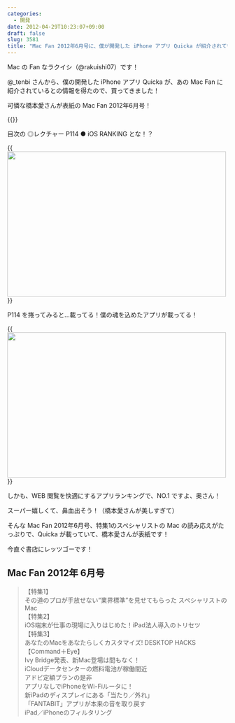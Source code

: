 ```yaml
---
categories:
  - 開発
date: 2012-04-29T10:23:07+09:00
draft: false
slug: 3581
title: "Mac Fan 2012年6月号に、僕が開発した iPhone アプリ Quicka が紹介されています"
---
```


Mac の Fan なラクイシ（@rakuishi07）です！

@_tenbi さんから、僕の開発した iPhone アプリ Quicka が、あの Mac Fan に紹介されているとの情報を得たので、買ってきました！

可憐な橋本愛さんが表紙の Mac Fan 2012年6月号！

{{<img alt="" src="/images/2012/04/3581_1.jpg">}}

目次の ◎レクチャー P114 ● iOS RANKING とな！？

{{<img alt="" src="/images/2012/04/3581_2.jpg" width="500" height="332">}}

P114 を捲ってみると...載ってる！僕の魂を込めたアプリが載ってる！

{{<img alt="" src="/images/2012/04/3581_3.jpg" width="500" height="332">}}

しかも、WEB 閲覧を快適にするアプリランキングで、NO.1 ですよ、奥さん！

スーパー嬉しくて、鼻血出そう！（橋本愛さんが美しすぎて）

そんな Mac Fan 2012年6月号、特集1のスペシャリストの Mac の読み応えがたっぷりで、Quicka が載っていて、橋本愛さんが表紙です！

今直ぐ書店にレッツゴーです！

## Mac Fan 2012年 6月号

>【特集1】  
> その道のプロが手放せない“業界標準”を見せてもらった スペシャリストのMac    
> 【特集2】  
> iOS端末が仕事の現場に入りはじめた！iPad法人導入のトリセツ    
> 【特集3】  
> あなたのMacをあなたらしくカスタマイズ! DESKTOP HACKS    
> 【Command＋Eye】  
> Ivy Bridge発表、新Mac登場は間もなく！  
> iCloudデータセンターの燃料電池が稼働間近  
> アドビ定額プランの是非  
> アプリなしでiPhoneをWi-Fiルータに！  
> 新iPadのディスプレイにある「当たり／外れ」  
> 「FANTABIT」アプリが本来の音を取り戻す  
> iPad／iPhoneのフィルタリング
